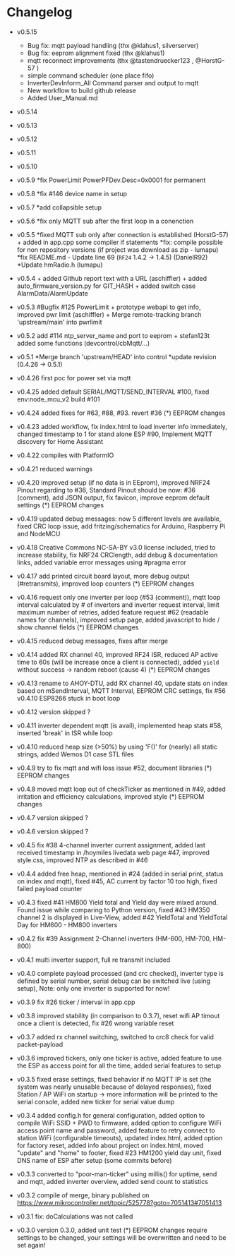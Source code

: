 # Changelog

- v0.5.15
    * Bug fix: mqtt payload handling (thx @klahus1, silverserver)
    * Bug fix: eeprom alignment fixed (thx @klahus1)
    * mqtt reconnect improvements (thx @tastendruecker123 , @HorstG-57 )
    * simple command scheduler (one place fifo)
    * InverterDevInform_All Command parser and output to mqtt
    * New workflow to build github release
    * Added User_Manual.md

- v0.5.14
- v0.5.13
- v0.5.12
- v0.5.11
- v0.5.10
- v0.5.9 *fix PowerLimit PowerPFDev.Desc=0x0001 for permanent
- v0.5.8 *fix #146 device name in setup
- v0.5.7 *add collapsible setup
- v0.5.6 *fix only MQTT sub after the first loop in a conenction
- v0.5.5 *fixed MQTT sub only after connection is established (HorstG-57)
         + added in app.cpp some compiler if statements
         *fix: compile possible for non repository versions (if project was download as zip - lumapu)
         *fix README.md - Update line 69 (`RF24` 1.4.2 -> 1.4.5) (DanielR92)
         *Update hmRadio.h (lumapu)
- v0.5.4 + added Github report text with a URL (aschiffler)
         + added auto_firmware_version.py for GIT_HASH
         + added switch case AlarmData/AlarmUpdate
- v0.5.3 #Bugfix #125 PowerLimit 
         + prototype webapi to get info, improved pwr limit  (aschiffler)
         + Merge remote-tracking branch 'upstream/main' into pwrlimit 
- v0.5.2 add #114 ntp_server_name and port to eeprom 
         + stefan123t added some functions (devcontrol/cbMqtt/...)
- v0.5.1 *Merge branch 'upstream/HEAD' into control 
         *update revision  (0.4.26 -> 0.5.1)
- v0.4.26 first poc for power set via mqtt 
- v0.4.25 added default SERIAL/MQTT/SEND_INTERVAL #100, fixed env:node_mcu_v2 build #101
- v0.4.24 added fixes for #63, #88, #93. revert #36 (*) EEPROM changes
- v0.4.23 added workflow, fix index.html to load inverter info immediately, changed timestamp to 1 for stand alone ESP #90, Implement MQTT discovery for Home Assistant
- v0.4.22 compiles with PlatformIO
- v0.4.21 reduced warnings
- v0.4.20 improved setup (if no data is in EEprom), improved NRF24 Pinout regarding to #36, Standard Pinout should be now: #36 (comment), add JSON output, fix favicon, improve eeprom default settings (*) EEPROM changes
- v0.4.19 updated debug messages: now 5 different levels are available, fixed CRC loop issue, add fritzing/schematics for Arduino, Raspberry Pi and NodeMCU
- v0.4.18 Creative Commons NC-SA-BY v3.0  license included, tried to increase stability, fix NRF24 CRClength, add debug & documentation links,  added variable error messages using #pragma error
- v0.4.17 add printed circuit board layout, more debug output (#retransmits), improved loop counters (*) EEPROM changes
- v0.4.16 request only one inverter per loop (#53 (comment)), mqtt loop interval calculated by # of inverters and inverter request interval, limit maximum number of retries, added feature request #62 (readable names for channels), improved setup page, added javascript to hide / show channel fields (*) EEPROM changes
- v0.4.15 reduced debug messages, fixes after merge
- v0.4.14 added RX channel 40, improved RF24 ISR, reduced AP active time to 60s (will be increase once a client is connected), added `yield` without success -> random reboot (cause 4) (*) EEPROM changes
- v0.4.13 rename to AHOY-DTU, add RX channel 40, update stats on index based on mSendInterval, MQTT Interval, EEPROM CRC settings, fix #56 v0.4.10 ESP8266 stuck in boot loop
- v0.4.12 version skipped ?
- v0.4.11 inverter dependent mqtt (is avail), implemented heap stats #58, inserted 'break' in ISR while loop
- v0.4.10 reduced heap size (>50%) by using 'F()' for (nearly) all static strings, added Wemos D1 case STL files
- v0.4.9 try to fix mqtt and wifi loss issue #52, document libraries (*) EEPROM changes
- v0.4.8 moved mqtt loop out of checkTicker as mentioned in #49, added irritation and efficiency calculations, improved style (*) EEPROM changes
- v0.4.7 version skipped ?
- v0.4.6 version skipped ?
- v0.4.5 fix #38 4-channel inverter current assignment, added last received timestamp in /hoymiles livedata web page #47, improved style.css, improved NTP as described in #46
- v0.4.4 added free heap, mentioned in #24 (added in serial print, status on index and mqtt), fixed #45, AC current by factor 10 too high, fixed failed payload counter
- v0.4.3 fixed #41 HM800 Yield total and Yield day were mixed around. Found issue while comparing to Python version, fixed #43 HM350 channel 2 is displayed in Live-View, added #42 YieldTotal and YieldTotal Day for HM600 - HM800 inverters
- v0.4.2 fix #39 Assignment 2-Channel inverters (HM-600, HM-700, HM-800)
- v0.4.1 multi inverter support, full re transmit included
- v0.4.0 complete payload processed (and crc checked), inverter type is defined by serial number, serial debug can be switched live (using setup), Note: only one inverter is supported for now!
- v0.3.9 fix #26 ticker / interval in app.cpp
- v0.3.8 improved stability (in comparison to 0.3.7), reset wifi AP timout once a client is detected, fix #26 wrong variable reset
- v0.3.7 added rx channel switching, switched to crc8 check for valid packet-payload
- v0.3.6 improved tickers, only one ticker is active, added feature to use the ESP as access point for all the time, added serial features to setup
- v0.3.5 fixed erase settings, fixed behavior if no MQTT IP is set (the system was nearly unusable because of delayed responses), fixed Station / AP WiFi on startup -> more information will be printed to the serial console, added new ticker for serial value dump
- v0.3.4 added config.h for general configuration, added option to compile WiFi SSID + PWD to firmware, added option to configure WiFi access point name and password, added feature to retry connect to station WiFi (configurable timeouts), updated index.html, added option for factory reset, added info about project on index.html, moved "update" and "home" to footer, fixed #23 HM1200 yield day unit, fixed DNS name of ESP after setup (some commits before)
- v0.3.3 converted to "poor-man-ticker" using millis() for uptime, send and mqtt, added inverter overview, added send count to statistics
- v0.3.2 compile of merge, binary published on https://www.mikrocontroller.net/topic/525778?goto=7051413#7051413
- v0.3.1 fix: doCalculations was not called
- v0.3.0 version 0.3.0, added unit test
(*) EEPROM changes require settings to be changed, your settings will be overwritten and need to be set again!